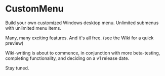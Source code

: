 # CustomMenu
Build your own customized Windows desktop menu.  Unlimited submenus with unlimited menu items.

Many, many exciting features. And it's all free. (see the Wiki for a quick preview)

Wiki-writing is about to commence, in conjunction with more beta-testing, completing functionality, and deciding on a v1 release date.

Stay tuned.
